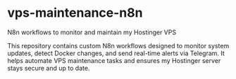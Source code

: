 # vps-maintenance-n8n
N8n workflows to monitor and maintain my Hostinger VPS

This repository contains custom N8n workflows designed to monitor system updates, detect Docker changes, and send real-time alerts via Telegram. It helps automate VPS maintenance tasks and ensures my Hostinger server stays secure and up to date.
